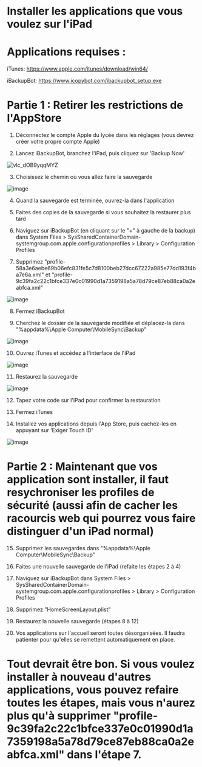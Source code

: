 # Installer les applications que vous voulez sur l'iPad

# Applications requises :

iTunes: https://www.apple.com/itunes/download/win64/

iBackupBot: https://www.icopybot.com/ibackupbot_setup.exe

# Partie 1 : Retirer les restrictions de l'AppStore

1) Déconnectez le compte Apple du lycée dans les réglages (vous devrez créer votre propre compte Apple)

2) Lancez iBackupBot, branchez l'iPad, puis cliquez sur 'Backup Now'

![vlc_dOB9yqqMYZ](https://github.com/user-attachments/assets/b329f639-2421-4d79-ad20-49a4f42ca94a)

3) Choisissez le chemin où vous allez faire la sauvegarde

![image](https://github.com/user-attachments/assets/9cae5f52-7100-418c-b9de-1e6e3f4fdb09)

4) Quand la sauvegarde est terminée, ouvrez-la dans l'application

5) Faites des copies de la sauvegarde si vous souhaitez la restaurer plus tard

6) Naviguez sur iBackupBot (en cliquant sur le "+" à gauche de la backup) dans System Files > SysSharedContainerDomain-systemgroup.com.apple.configurationprofiles > Library > Configuration Profiles
   
7) Supprimez "profile-58a3e6aebe69b06efc831fe5c7d8100beb27dcc67222a985e77dd193f4ba7e6a.xml" et "profile-9c39fa2c22c1bfce337e0c01990d1a7359198a5a78d79ce87eb88ca0a2eabfca.xml"

![image](https://github.com/user-attachments/assets/11581db3-eb96-4776-a78a-f1f970072765)

8) Fermez iBackupBot

9) Cherchez le dossier de la sauvegarde modifiée et déplacez-la dans "%appdata%\Apple Computer\MobileSync\Backup"

![image](https://github.com/user-attachments/assets/27df34d7-11a9-4635-a158-b82f817ec953)

10) Ouvrez iTunes et accédez à l'interface de l'iPad

![image](https://github.com/user-attachments/assets/674ae4df-ab27-4064-a174-c94a48d90e8f)

11) Restaurez la sauvegarde

![image](https://github.com/user-attachments/assets/3400ebdf-0623-4817-b1a1-0765cfeacfda)

12) Tapez votre code sur l'iPad pour confirmer la restauration

13) Fermez iTunes

14) Installez vos applications depuis l'App Store, puis cachez-les en appuyant sur 'Exiger Touch ID'

![image](https://github.com/user-attachments/assets/40453814-891e-4488-90f7-db724ca9f3c4)

# Partie 2 : Maintenant que vos application sont installer, il faut resychroniser les profiles de sécurité (aussi afin de cacher les racourcis web qui pourrez vous faire distinguer d'un iPad normal)

15) Supprimez les sauvegardes dans "%appdata%\Apple Computer\MobileSync\Backup"

16) Faites une nouvelle sauvegarde de l'iPad (refaite les étapes 2 à 4)

17) Naviguez sur iBackupBot dans System Files > SysSharedContainerDomain-systemgroup.com.apple.configurationprofiles > Library > Configuration Profiles

18) Supprimez "HomeScreenLayout.plist"

19) Restaurez la nouvelle sauvegarde (étapes 8 à 12)

20) Vos applications sur l'accueil seront toutes désorganisées. Il faudra patienter pour qu'elles se remettent automatiquement en place.

# Tout devrait être bon. Si vous voulez installer à nouveau d'autres applications, vous pouvez refaire toutes les étapes, mais vous n'aurez plus qu'à supprimer "profile-9c39fa2c22c1bfce337e0c01990d1a7359198a5a78d79ce87eb88ca0a2eabfca.xml" dans l'étape 7.
